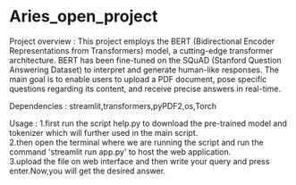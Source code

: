 # Aries_open_project

Project overview : This project employs the BERT (Bidirectional Encoder Representations from Transformers) model, a cutting-edge transformer architecture. BERT has been fine-tuned on the SQuAD (Stanford Question Answering Dataset) to interpret and generate human-like responses. The main goal is to enable users to upload a PDF document, pose specific questions regarding its content, and receive precise answers in real-time.

Dependencies : streamlit,transformers,pyPDF2,os,Torch

Usage : 1.first run the script help.py to download the pre-trained model and tokenizer which will further used in the main script.<br/>
        2.then open the terminal where we are running the script and run the command 'streamlit run app.py' to host the web application.<br/>
        3.upload the file on web interface and then write your query and press enter.Now,you will get the desired answer.
